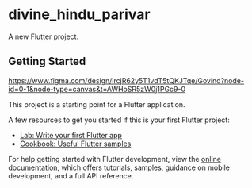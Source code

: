 # divine_hindu_parivar

A new Flutter project.

## Getting Started


https://www.figma.com/design/lrcjR62y5T1vdT5tQKJTqe/Govind?node-id=0-1&node-type=canvas&t=AWHoSR5zW0j1PGc9-0

This project is a starting point for a Flutter application.

A few resources to get you started if this is your first Flutter project:

- [Lab: Write your first Flutter app](https://docs.flutter.dev/get-started/codelab)
- [Cookbook: Useful Flutter samples](https://docs.flutter.dev/cookbook)

For help getting started with Flutter development, view the
[online documentation](https://docs.flutter.dev/), which offers tutorials,
samples, guidance on mobile development, and a full API reference.
